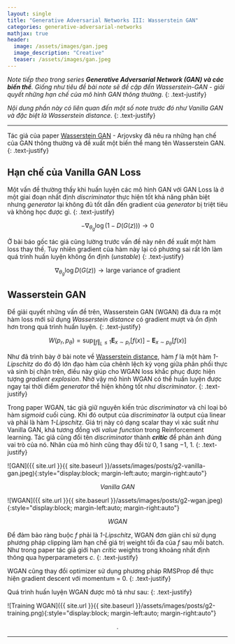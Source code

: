 ```yaml
---
layout: single
title: "Generative Adversarial Networks III: Wasserstein GAN"
categories: generative-adversarial-networks
mathjax: true
header:
  image: /assets/images/gan.jpeg
  image_description: "Creative"
  teaser: /assets/images/gan.jpeg
---
```


*Note tiếp theo trong series **Generative Adversarial Network (GAN) và các biến thể**. Giống như tiêu đề 
bài note sẽ đề cập đến Wasserstein-GAN - giải quyết những hạn chế của mô hình GAN thông thường.*
{: .text-justify}

*Nội dung phần này có liên quan đến một số note trước đó như Vanilla GAN và đặc biệt là Wasserstein distance*.
{: .text-justify}

---

Tác giả của paper [Wasserstein GAN](https://arxiv.org/abs/1701.07875) - Arjovsky đã nêu ra những hạn chế của GAN thông 
thường và đề xuất một biến thể mang tên Wasserstein GAN.
{: .text-justify}

## Hạn chế của Vanilla GAN Loss

Một vấn đề thường thấy khi huấn luyện các mô hình GAN với GAN Loss là ở một giai đoạn nhất định *discriminator* thực 
hiện tốt khả năng phân biệt nhưng *generator* lại không đủ tốt dẫn đến gradient của *generator* bị triệt tiêu và không 
học được gì.
{: .text-justify}

$$ -\nabla_{\theta_g}\log (1-D(G(z))) \to 0 $$

Ở bài báo gốc tác giả cũng lường trước vấn đề này nên đề xuất một hàm loss thay thế. Tuy nhiên gradient của hàm này lại 
có phương sai rất lớn làm quá trình huấn luyện không ổn định (*unstable*)
{: .text-justify}

$$ \nabla_{\theta_g}\log D(G(z)) \to \text{large variance of gradient} $$ 


## Wasserstein GAN

Để giải quyết những vấn đề trên, Wasserstein GAN (WGAN) đã đưa ra một hàm loss mới sử dụng *Wasserstein distance* có 
gradient mượt và ổn định hơn trong quá trình huấn luyện. 
{: .text-justify}

$$ W(p_r, p_\theta) = \sup_{\Vert f \Vert_L \leq 1} \mathbf{E}_{x \sim p_r}[f(x)]-\mathbf{E}_{x \sim p_{\theta}}[f(x)] $$

Như đã trình bày ở bài note về [Wasserstein distance](https://longmoc.github.io/mathematic/mathematic-2-wasserstein-distance-2/), 
hàm $f$ là một hàm *1-Lipschitz* do đó độ lớn đạo hàm của chênh lệch kỳ vọng giữa phân phối thực và sinh bị chặn trên, 
điều này giúp cho WGAN loss khắc phục được hiện tượng *gradient explosion*. Nhờ vậy mô hình WGAN có thể huấn luyện được 
ngay tại thời điểm *generator* thể hiện không tốt như *discriminator*.
{: .text-justify}

Trong paper WGAN, tác giả giữ nguyên kiến trúc *discriminator* và chỉ loại bỏ hàm *sigmoid* cuối cùng. Khi đó output của 
*discriminator* là output của linear và phải là hàm *1-Lipschitz*. Giá trị này có dạng scalar thay vì xác suất như 
Vanilla GAN, khá tương đồng với *value function* trong Reinforcement learning. Tác giả cũng đổi tên *discriminator* thành 
***critic*** để phản ánh đúng vai trò của nó. Nhãn của mô hình cũng thay đổi từ $0$, $1$ sang $-1$, $1$. 
{: .text-justify}

![GAN]({{ site.url }}{{ site.baseurl }}/assets/images/posts/g2-vanilla-gan.jpeg){:style="display:block; margin-left:auto; margin-right:auto"}
<div align="center"><i>Vanilla GAN</i></div> 



![WGAN]({{ site.url }}{{ site.baseurl }}/assets/images/posts/g2-wgan.jpeg){:style="display:block; margin-left:auto; margin-right:auto"}
<div align="center"><i>WGAN</i></div> 


Để đảm bảo ràng buộc $f$ phải là *1-Lipschitz*, WGAN đơn giản chỉ sử dụng phương pháp clipping làm hạn chế giá trị 
weight tối đa của $f$ sau mỗi batch. Như trong paper tác giả giới hạn *critic* weights trong khoảng nhất định 
thông qua hyperparameters $c$.
{: .text-justify}

WGAN cũng thay đổi optimizer sử dụng phương pháp RMSProp để thực hiện gradient descent với momentum = $0$.
{: .text-justify}

Quá trình huấn luyện WGAN được mô tả như sau:
{: .text-justify}

![Training WGAN]({{ site.url }}{{ site.baseurl }}/assets/images/posts/g2-training.png){:style="display:block; margin-left:auto; margin-right:auto"}



<div align="center">.</div> 

---